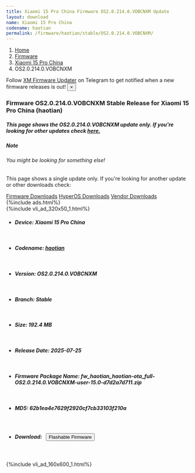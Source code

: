 ```yaml
---
title: Xiaomi 15 Pro China Firmware OS2.0.214.0.VOBCNXM Update
layout: download
name: Xiaomi 15 Pro China
codename: haotian
permalink: /firmware/haotian/stable/OS2.0.214.0.VOBCNXM/
---
```

<nav aria-label="breadcrumb">
    <ol class="breadcrumb">
        <li class="breadcrumb-item"><a href="/">Home</a></li>
        <li class="breadcrumb-item"><a href="/firmware/">Firmware</a></li>
        <li class="breadcrumb-item"><a href="/firmware/haotian/">Xiaomi 15 Pro China</a></li>
        <li class="breadcrumb-item active" aria-current="page">OS2.0.214.0.VOBCNXM</li>
    </ol>
</nav>
<div class="alert alert-primary alert-dismissible fade show" role="alert">
    Follow <a href="https://t.me/XiaomiFirmwareUpdater" class="alert-link">XM Firmware Updater</a> on Telegram to get
    notified when a new firmware releases is out!
    <button type="button" class="close" data-dismiss="alert" aria-label="Close">
        <span aria-hidden="true">&times;</span>
    </button>
</div>
<div class="col-12 mx-auto">
    <h3 class="title bg-light p-2 rounded">Firmware OS2.0.214.0.VOBCNXM Stable Release for Xiaomi 15 Pro China (haotian)</h3>
    <h5>This page shows the OS2.0.214.0.VOBCNXM update only. If you're looking for other updates check
        <a href="/firmware/haotian/">here.</a></h5>
    <div class="card">
        <div class="card-body">
            <h5 class="card-title">Note</h5>
            <h6 class="card-subtitle mb-2 text-muted">You might be looking for something else!</h6>
            <p class="card-text">This page shows a single update only.
                If you're looking for another update or other downloads check:</p>
            <a href="/firmware/" class="card-link">Firmware Downloads</a>
            <a href="/hyperos/" class="card-link">HyperOS Downloads</a>
            <a href="/vendor/" class="card-link">Vendor Downloads</a>
        </div>
    </div>
    {%include ads.html%}
    <div class="row justify-content-center">
        <div class="col-10" id="downloads">
                    <div class="card card-body">
            {%include vli_ad_320x50_1.html%}
            <ul class="list-unstyled">
                <li style="padding-bottom: 10px;">
                    <h5><b>Device: </b>Xiaomi 15 Pro China</h5>
                </li>
                <li style="padding-bottom: 10px;">
                    <h5><b>Codename: </b> <a href="/firmware/haotian/" target="_blank">haotian</a> </h5>
                </li>
                <li style="padding-bottom: 10px;">
                    <h5><b>Version: </b>OS2.0.214.0.VOBCNXM</h5>
                </li>
                <li style="padding-bottom: 10px;">
                    <h5><b>Branch: </b>Stable</h5>
                </li>
                <li style="padding-bottom: 10px;">
                    <h5><b>Size: </b>192.4 MB</h5>
                </li>
                <li style="padding-bottom: 10px;">
                    <h5><b>Release Date: </b>2025-07-25</h5>
                </li>
                <li style="padding-bottom: 10px;">
                    <h5><b>Firmware Package Name: </b><span id="filename" class="text-dark">fw_haotian_haotian-ota_full-OS2.0.214.0.VOBCNXM-user-15.0-d7d2a7d711.zip</span></h5>
                </li>
                <li style="padding-bottom: 10px;">
                    <h5><b>MD5: </b><span id="md5" class="text-muted">62b1ea4e7629f2920cf7cb33103f210a</span></h5>
                </li>
                <li style="padding-bottom: 10px;">
                    <h5><b>Download: </b><button type="button" id="download" class="btn btn-primary"
                    style="margin: 7px;" onclick="redirect('fw_haotian_haotian-ota_full-OS2.0.214.0.VOBCNXM-user-15.0-d7d2a7d711.zip'); return false;"><i class="fa fa-download"></i> Flashable Firmware</button></h5>
                </li>
            </ul>
        </div>
        </div>
        {%include vli_ad_160x600_1.html%}
    </div>
</div>
